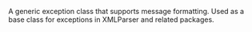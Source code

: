 A generic exception class that supports message formatting. Used as a base class for exceptions in XMLParser and related packages.